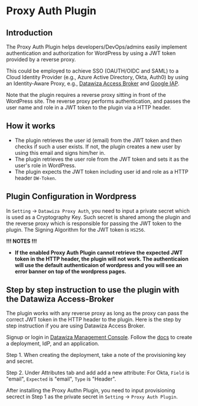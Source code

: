 # Proxy Auth Plugin

## Introduction

The Proxy Auth Plugin helps developers/DevOps/admins easily implement authentication and authorization for WordPress by using a JWT token provided by a reverse proxy.

This could be employed to achieve SSO (OAUTH/OIDC and SAML) to a Cloud Identity Provider (e.g., Azure Active Directory, Okta, Auth0) by using an Identity-Aware Proxy, e.g., [Datawiza Access Broker](https://www.datawiza.com/access-broker) and [Google IAP](https://cloud.google.com/iap).

Note that the plugin requires a reverse proxy sitting in front of the WordPress site. The reverse proxy performs authentication, and passes the user name and role in a JWT token to the plugin via a HTTP header.

## How it works

* The plugin retrieves the user id (email) from the JWT token and then checks if such a user exists. If not, the plugin creates a new user by using this email and signs him/her in.
* The plugin retrieves the user role from the JWT token and sets it as the user\'s role in WordPress.
* The plugin expects the JWT token including user id and role as a HTTP header `DW-Token`.

## Plugin Configuration in Wordpress

In `Setting` -> `Datawiza Proxy Auth`, you need to input a private secret which is used as a Cryptography Key. Such secret is shared among the plugin and the reverse proxy which is responsible for passing the JWT token to the plugin. The Signing Algorithm for the JWT token is `HS256`.

**!!! NOTES !!!**
* **If the enabled Proxy Auth Plugin cannot retrieve the expected JWT token in the HTTP header, the plugin will not work. The authenticaion will use the default authenticaion of wordpress and you will see an error banner on top of the wordpress pages.**

## Step by step instruction to use the plugin with the Datawiza Access-Broker

The plugin works with any reverse proxy as long as the proxy can pass the correct JWT token in the HTTP header to the plugin. Here is the step by step instruction if you are using Datawiza Access Broker.

Signup or login in [Datawiza Management Console](https://console.datawiza.com). Follow the [docs](https://docs.datawiza.com) to create a deployment, IdP, and an application.

Step 1. When creating the deployment, take a note of the provisioning key and secret.

Step 2. Under Attributes tab and add add a new attribute: For Okta, `Field` is "email", `Expected` is "email", `Type` is "Header".


After installing the Proxy Authn Plugin, you need to input provisioning secrect in Step 1 as the private secret in `Setting` -> `Proxy Auth Plugin`.
